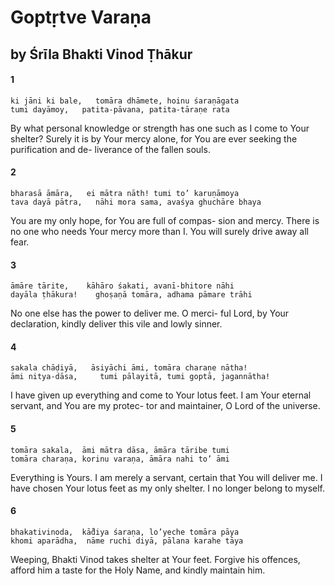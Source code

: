 # Goptṛtve Varaṇa

## by Śrīla Bhakti Vinod Ṭhākur

#### 1

    ki jāni ki bale,   tomāra dhāmete, hoinu śaraṇāgata
    tumi dayāmoy,   patita-pāvana, patita-tāraṇe rata

By what personal knowledge or strength has one such as I come to Your shelter? Surely it is by Your mercy alone, for You are ever seeking the purification and de- liverance of the fallen souls.

#### 2

    bharasā āmāra,   ei mātra nāth! tumi to’ karuṇāmoya
    tava dayā pātra,   nāhi mora sama, avaśya ghuchāre bhaya

You are my only hope, for You are full of compas- sion and mercy. There is no one who needs Your mercy more than I. You will surely drive away all fear.

#### 3

    āmāre tārite,    kāhāro śakati, avanī-bhitore nāhi
    dayāla ṭhākura!    ghoṣaṇā tomāra, adhama pāmare trāhi

No one else has the power to deliver me. O merci- ful Lord, by Your declaration, kindly deliver this vile and lowly sinner.

#### 4

    sakala chāḍiyā,   āsiyāchi āmi, tomāra charaṇe nātha!
    āmi nitya-dāsa,     tumi pālayitā, tumi goptā, jagannātha!

I have given up everything and come to Your lotus feet. I am Your eternal servant, and You are my protec- tor and maintainer, O Lord of the universe.

#### 5

    tomāra sakala,  āmi mātra dāsa, āmāra tāribe tumi
    tomāra charaṇa, korinu varaṇa, āmāra nahi to’ āmi

Everything is Yours. I am merely a servant, certain that You will deliver me. I have chosen Your lotus feet as my only shelter. I no longer belong to myself.

#### 6

    bhakativinoda,  kā̐diya śaraṇa, lo’yeche tomāra pāya
    khomi aparādha,  nāme ruchi diyā, pālana karahe tāya

Weeping, Bhakti Vinod takes shelter at Your feet. Forgive his offences, afford him a taste for the Holy Name, and kindly maintain him.

